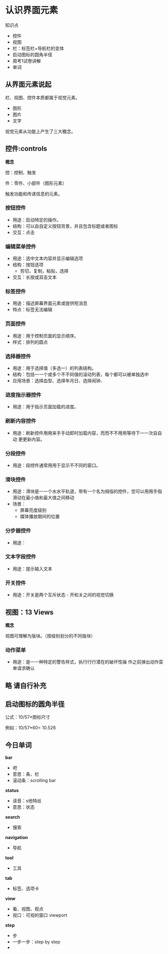 # 认识界面元素

知识点

- 控件
- 视图
- 栏：标签栏+导航栏的变体
- 启动图标的圆角半径
- 周考1试卷讲解
- 单词

## 从界面元素说起

栏、视图、控件本质都属于视觉元素。

- 图形
- 图片
- 文字

视觉元素从功能上产生了三大概念。

## 控件:controls

**概念**

控：控制、触发

件：零件、小部件（图形元素）

触发功能和传递信息的元素。

### 按钮控件

- 用途：启动特定的操作。
- 结构：可以⾃自定义按钮背景，并且包含标题或者图标
- 交互：点击

### 编辑菜单控件

- 用途：选中文本内容并显示编辑选项
- 结构：按钮选项
  - 剪切，复制，粘贴，选择
- 交互：长按或双击文本

### 标签控件

- 用途：描述屏幕界面元素或提供短消息
- 特点：标签无法编辑

### 页面控件

- 用途：用于控制页面的显示顺序。
- 样式：排列的圆点

### 选择器控件

- 用途：用于选择值（多选一）的列表结构。
- 结构：包括⼀一个或多个不不同值的滚动列表，每个都可以被单独选中
- 应用场景：选择血型、选择年月日、选择闹钟、

### 进度指示器控件

- 用途：用于指示页面加载的进度。

### 刷新内容控件

- 用途：刷新控件⽤用来⼿手动即时加载内容，⽽而不不⽤用等待下⼀一次⾃自动 更更新内容。

### 分段控件

- 用途：段控件通常⽤用于显示不不同的窗⼝。

### 滑块控件

- 用途：滑块是⼀一个⽔水平轨道，带有一个名为拇指的控件，您可以⽤用⼿指滑动在最⼩值和最大值之间移动
- 场景：
  - 屏幕亮度级别
  - 媒体播放期间的位置

### 分步器控件

- 用途：

### 文本字段控件

- 用途：提示输入文本

### 开关控件

- 用途：开关是两个互斥状态 - 开和关之间的视觉切换

## 视图：13 Views

**概念**

视图可理解为版块。（按级别划分的不同版块）

### 动作菜单

- 用途：是⼀一种特定的警告样式，执⾏行行潜在的破坏性操 作之前弹出动作菜单请求确认

## 略 请自行补充





## 启动图标的圆角半径

公式：10/57*图标尺寸

例如：10/57*60= 10.526

## 今日单词

**bar**

- 吧
- 意思：条、栏
- 滚动条：scrolling bar

**status**

- 读音：s他特丝
- 意思：状态

**search**

- 搜索

**navigation**

- 导航

**tool**

- 工具

**tab**

- 标签、选项卡

**view**

- 看、视图、观点
- 视口：可视的窗口 viewport

**step**

- 步
- 一步一步：step by step
- 

